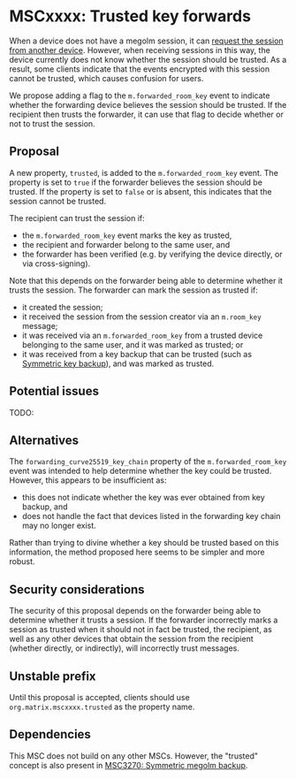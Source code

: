 # MSCxxxx: Trusted key forwards

When a device does not have a megolm session, it can [request the session from
another device](https://spec.matrix.org/unstable/client-server-api/#key-requests).
However, when receiving sessions in this way, the device currently does not
know whether the session should be trusted.  As a result, some clients indicate
that the events encrypted with this session cannot be trusted, which causes
confusion for users.

We propose adding a flag to the `m.forwarded_room_key` event to indicate
whether the forwarding device believes the session should be trusted.  If the
recipient then trusts the forwarder, it can use that flag to decide whether or
not to trust the session.

## Proposal

A new property, `trusted`, is added to the `m.forwarded_room_key` event.  The
property is set to `true` if the forwarder believes the session should be
trusted.  If the property is set to `false` or is absent, this indicates that
the session cannot be trusted.

The recipient can trust the session if:

- the `m.forwarded_room_key` event marks the key as trusted,
- the recipient and forwarder belong to the same user, and
- the forwarder has been verified (e.g. by verifying the device directly, or
  via cross-signing).

Note that this depends on the forwarder being able to determine whether it
trusts the session.  The forwarder can mark the session as trusted if:

- it created the session;
- it received the session from the session creator via an `m.room_key` message;
- it was received via an `m.forwarded_room_key` from a trusted device belonging
  to the same user, and it was marked as trusted; or
- it was received from a key backup that can be trusted (such as [Symmetric key
  backup](https://github.com/matrix-org/matrix-spec-proposals/pull/3270)), and
  was marked as trusted.

## Potential issues

TODO:

## Alternatives

The `forwarding_curve25519_key_chain` property of the `m.forwarded_room_key`
event was intended to help determine whether the key could be trusted.
However, this appears to be insufficient as:

- this does not indicate whether the key was ever obtained from key backup, and
- does not handle the fact that devices listed in the forwarding key chain may
  no longer exist.

Rather than trying to divine whether a key should be trusted based on this
information, the method proposed here seems to be simpler and more robust.

## Security considerations

The security of this proposal depends on the forwarder being able to determine
whether it trusts a session.  If the forwarder incorrectly marks a session as
trusted when it should not in fact be trusted, the recipient, as well as any
other devices that obtain the session from the recipient (whether directly, or
indirectly), will incorrectly trust messages.

## Unstable prefix

Until this proposal is accepted, clients should use
`org.matrix.mscxxxx.trusted` as the property name.

## Dependencies

This MSC does not build on any other MSCs.  However, the "trusted" concept is
also present in [MSC3270: Symmetric megolm
backup](https://github.com/matrix-org/matrix-spec-proposals/pull/3270).
